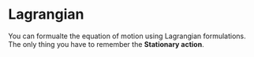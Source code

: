 # Lagrangian
You can formualte the equation of motion using Lagrangian formulations. The only thing you have to remember the **Stationary action**.
